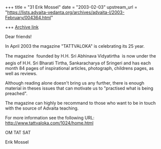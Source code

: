 +++
title = "31 Erik Mossel"
date = "2003-02-03"
upstream_url = "https://lists.advaita-vedanta.org/archives/advaita-l/2003-February/004364.html"

+++
[Archive link](https://lists.advaita-vedanta.org/archives/advaita-l/2003-February/004364.html)

Dear friends!

In April 2003 the magazine "TATTVALOKA" is celebrating its 25 year.

The magazine  founded by H.H. Sri Abhinava Vidyatirtha  is now under the
aegis of H.H. Sri Bharati Tirtha, Sankaracharya of Sringeri and has each
month 84 pages of inspirational articles, photograph, childrens pages, as
well as reviews.

Although reading alone doesn't bring us any further, there is enough
material in theses issues that can motivate us to "practised what is being
preached".

The magazine can highly be recommand to those who want to be in touch with
the source of Advaita teaching.

For more information see the following URL:
http://www.tattvaloka.com/1024/home.html

OM TAT SAT

Erik Mossel

